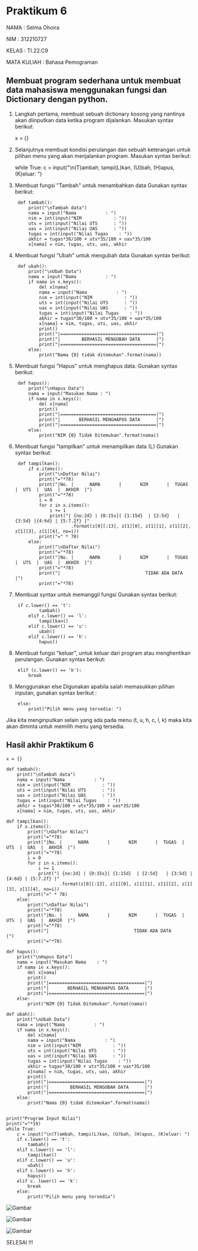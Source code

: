 # Praktikum 6

NAMA        : Selma Ohoira

NIM         : 312210727

KELAS       : TI.22.C9

MATA KULIAH : Bahasa Pemograman

## Membuat program sederhana untuk membuat data mahasiswa menggunakan fungsi dan Dictionary dengan python.
1. Langkah pertama, membuat sebuah dictionary kosong yang nantinya akan diinputkan data ketika program dijalankan.
Masukan syntax berikut:

    x = {}

2. Selanjutnya membuat kondisi perulangan dan sebuah keterangan untuk pilihan menu yang akan menjalankan program.
Masukan syntax berikut:

    while True:
        c = input("\n(T)ambah, tampi(L)kan, (U)bah, (H)apus, (K)eluar: ")

3. Membuat fungsi "Tambah" untuk menambahkan data
Gunakan syntax berikut:

        def tambah():
            print("\nTambah data")
            nama = input("Nama           : ")
            nim = int(input("NIM            : "))
            uts = int(input("Nilai UTS      : "))
            uas = int(input("Nilai UAS      : "))
            tugas = int(input("Nilai Tugas    : "))
            akhir = tugas*30/100 + uts*35/100 + uas*35/100
            x[nama] = nim, tugas, uts, uas, akhir

4. Membuat fungsi "Ubah" untuk mengubah data
Gunakan syntax berikut:

        def ubah():
            print("\nUbah Data")
            nama = input("Nama           : ")
            if nama in x.keys():
                del x[nama]
                nama = input("Nama           : ")
                nim = int(input("NIM            : "))
                uts = int(input("Nilai UTS      : "))
                uas = int(input("Nilai UAS      : "))
                tugas = int(input("Nilai Tugas    : "))
                akhir = tugas*30/100 + uts*35/100 + uas*35/100
                x[nama] = nim, tugas, uts, uas, akhir
                print()
                print("|====================================|")
                print("|        BERHASIL MENGUBAH DATA      |")
                print("|====================================|")
            else:
                print("Nama {0} tidak ditemukan".format(nama))

5. Membuat fungsi "Hapus" untuk menghapus data.
Gunakan syntax berikut:

        def hapus():
            print("\nHapus Data")
            nama = input("Masukan Nama : ")
            if nama in x.keys():
                del x[nama]
                print()
                print("|====================================|")
                print("|       BERHASIL MENGHAPUS DATA      |")
                print("|====================================|")
            else:
                print("NIM {0} Tidak Ditemukan".format(nama))

6. Membuat fungsi "tampilkan" untuk menampilkan data (L)
Gunakan syntax berikut:

        def tampilkan():
            if x.items():
                print("\nDaftar Nilai")
                print("="*78)
                print("|No. |      NAMA       |       NIM       |  TUGAS  |  UTS  |  UAS  |  AKHIR  |")
                print("="*78)
                i = 0
                for z in x.items():
                    i += 1
                    print("| {no:2d} | {0:15s}| {1:15d}  | {2:5d}   | {3:5d} |{4:6d} | {5:7.2f} |"
                            .format(z[0][:13], z[1][0], z[1][1], z[1][2], z[1][3], z[1][4], no=i))
                print("=" * 78)
            else:
                print("\nDaftar Nilai")
                print("="*78)
                print("|No. |      NAMA       |       NIM       |  TUGAS  |  UTS  |  UAS  |  AKHIR  |")
                print("="*78)
                print("|                                TIDAK ADA DATA                              |")
                print("="*78)

7. Membuat syntax untuk memanggil fungsi
Gunakan syntax berikut:

        if c.lower() == 't':
                tambah()
            elif c.lower() == 'l':
                tampilkan()
            elif c.lower() == 'u':
                ubah()
            elif c.lower() == 'h':
                hapus()

8. Membuat fungsi "keluar", untuk keluar dari program atau menghentikan perulangan.
Gunakan syntax berikut:

        elif (c.lower() == 'k'):
            break

9. Menggunakan else
Digunakan apabila salah memasukkan pilihan inputan, gunakan syntax berikut :

        else:
            print("Pilih menu yang tersedia: ")

Jika kita menginputkan selain yang ada pada menu (t, u, h, c, l, k) maka kita akan diminta untuk memilih menu yang tersedia.

## Hasil akhir Praktikum 6

    x = {}

    def tambah():
        print("\nTambah data")
        nama = input("Nama           : ")
        nim = int(input("NIM            : "))
        uts = int(input("Nilai UTS      : "))
        uas = int(input("Nilai UAS      : "))
        tugas = int(input("Nilai Tugas    : "))
        akhir = tugas*30/100 + uts*35/100 + uas*35/100
        x[nama] = nim, tugas, uts, uas, akhir

    def tampilkan():
        if x.items():
            print("\nDaftar Nilai")
            print("="*78)
            print("|No. |      NAMA       |       NIM       |  TUGAS  |  UTS  |  UAS  |  AKHIR  |")
            print("="*78)
            i = 0
            for z in x.items():
                i += 1
                print("| {no:2d} | {0:15s}| {1:15d}  | {2:5d}   | {3:5d} |{4:6d} | {5:7.2f} |"
                        .format(z[0][:13], z[1][0], z[1][1], z[1][2], z[1][3], z[1][4], no=i))
            print("=" * 78)
        else:
            print("\nDaftar Nilai")
            print("="*78)
            print("|No. |      NAMA       |       NIM       |  TUGAS  |  UTS  |  UAS  |  AKHIR  |")
            print("="*78)
            print("|                                TIDAK ADA DATA                              |")
            print("="*78)
        
    def hapus():
        print("\nHapus Data")
        nama = input("Masukan Nama    : ")
        if nama in x.keys():
            del x[nama]
            print()
            print("|====================================|")
            print("|       BERHASIL MENGHAPUS DATA      |")
            print("|====================================|")
        else:
            print("NIM {0} Tidak Ditemukan".format(nama))

    def ubah():
        print("\nUbah Data")
        nama = input("Nama           : ")
        if nama in x.keys():
            del x[nama]
            nama = input("Nama           : ")
            nim = int(input("NIM            : "))
            uts = int(input("Nilai UTS      : "))
            uas = int(input("Nilai UAS      : "))
            tugas = int(input("Nilai Tugas    : "))
            akhir = tugas*30/100 + uts*35/100 + uas*35/100
            x[nama] = nim, tugas, uts, uas, akhir
            print()
            print("|====================================|")
            print("|        BERHASIL MENGUBAH DATA      |")
            print("|====================================|")
        else:
            print("Nama {0} tidak ditemukan".format(nama))


    print("Program Input Nilai")
    print("="*19)
    while True:
        c = input("\n(T)ambah, tampi(L)kan, (U)bah, (H)apus, (K)eluar: ")
        if c.lower() == 't':
            tambah()
        elif c.lower() == 'l':
            tampilkan()
        elif c.lower() == 'u':
            ubah()
        elif c.lower() == 'h':
            hapus()
        elif c. lower() == 'k':
            break
        else:
            print("Pilih menu yang tersedia")

![Gambar](gambar/2.png)

![Gambar](gambar/3.png)

![Gambar](gambar/4.png)

SELESAI !!!